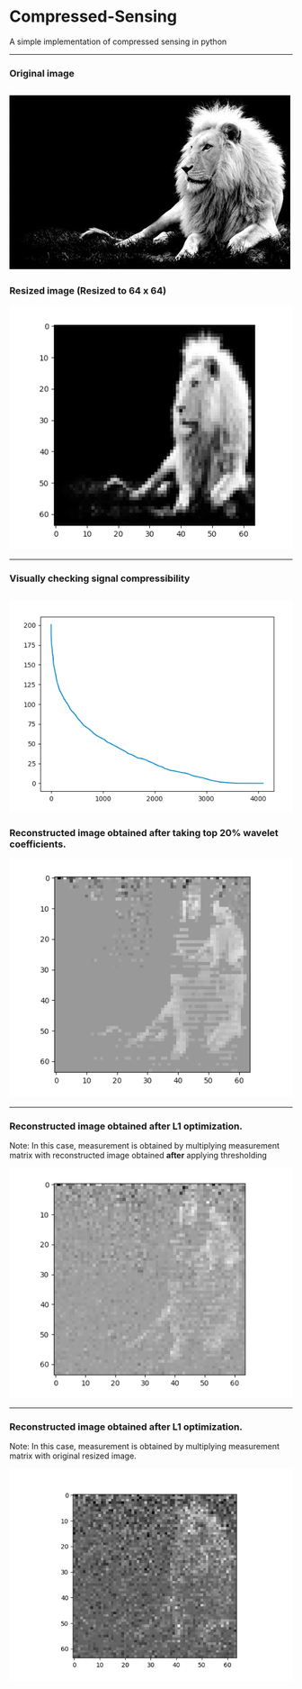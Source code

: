 # Compressed-Sensing
A simple implementation of compressed sensing in python

------

### Original image

![](https://github.com/Prakash2403/Compressed-Sensing/blob/master/images/black-white-animal.jpg?raw=true)
------

### Resized image (Resized to 64 x 64)

![](https://github.com/Prakash2403/Compressed-Sensing/blob/master/images/Screenshot%202018-11-19%20at%2012.48.25%20AM.png?raw=true)

------

### Visually checking signal compressibility

![](https://github.com/Prakash2403/Compressed-Sensing/blob/master/images/Screenshot%202018-11-19%20at%2012.48.41%20AM.png?raw=true)
------

### Reconstructed image obtained after taking top 20% wavelet coefficients.

![](https://github.com/Prakash2403/Compressed-Sensing/blob/master/images/Screenshot%202018-11-19%20at%2012.48.52%20AM.png?raw=true)

------

### Reconstructed image obtained after L1 optimization. 

Note: In this case, measurement is obtained by multiplying measurement matrix with reconstructed image obtained **after** applying thresholding

![](https://github.com/Prakash2403/Compressed-Sensing/blob/master/images/Screenshot%202018-11-18%20at%205.42.42%20PM.png?raw=true)

------

### Reconstructed image obtained after L1 optimization.

Note: In this case, measurement is obtained by multiplying measurement matrix with original resized image.

![](https://github.com/Prakash2403/Compressed-Sensing/blob/master/images/Figure_1.png?raw=true)
